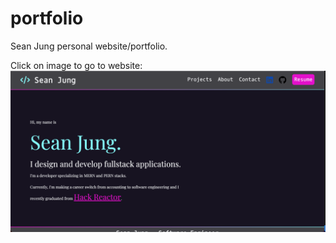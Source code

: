 # portfolio
Sean Jung personal website/portfolio.

Click on image to go to website:
[![Sean Jung portfolio demo](src/styles/img/website-demo.png)](https://portfolio-zeta-one-18.vercel.app/)
